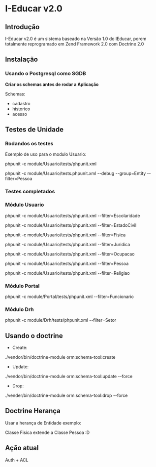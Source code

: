 # I-Educar v2.0


## Introdução  
  
I-Educar v2.0 é um sistema baseado na Versão 1.0 do IEducar, porem totalmente reprogramado em Zend Framework 2.0 com Doctrine 2.0  

## Instalação

### Usando o Postgresql como SGDB


**Criar os schemas antes de rodar a Aplicação**

Schemas:

* cadastro
* historico
* acesso


## Testes de Unidade


### Rodandos os testes

Exemplo de uso para o modulo Usuario:  

phpunit -c module/Usuario/tests/phpunit.xml

phpunit -c module/Usuario/tests.phpunit.xml --debug --group=Entity --filter=Pessoa

### Testes completados

### Módulo Usuario

phpunit -c module/Usuario/tests/phpunit.xml --filter=Escolaridade

phpunit -c module/Usuario/tests/phpunit.xml --filter=EstadoCivil

phpunit -c module/Usuario/tests/phpunit.xml --filter=Fisica

phpunit -c module/Usuario/tests/phpunit.xml --filter=Juridica

phpunit -c module/Usuario/tests/phpunit.xml --filter=Ocupacao

phpunit -c module/Usuario/tests/phpunit.xml --filter=Pessoa

phpunit -c module/Usuario/tests/phpunit.xml --filter=Religiao

### Módulo Portal

phpunit -c module/Portal/tests/phpunit.xml --filter=Funcionario

### Módulo Drh

phpunit -c module/Drh/tests/phpunit.xml --filter=Setor

## Usando o doctrine

* Create:

./vendor/bin/doctrine-module orm:schema-tool:create 

* Update:

./vendor/bin/doctrine-module orm:schema-tool:update  --force

* Drop:

./vender/bin/doctrine-module orm:schema-tool:drop --force

## Doctrine Herança

Usar a herança de Entidade
exemplo: 

Classe Fisica extende a Classe Pessoa :D

## Ação atual

Auth + ACL